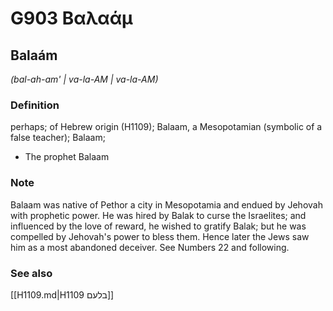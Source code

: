# G903 Βαλαάμ

## Balaám

_(bal-ah-am' | va-la-AM | va-la-AM)_

### Definition

perhaps; of Hebrew origin (H1109); Balaam, a Mesopotamian (symbolic of a false teacher); Balaam; 

- The prophet Balaam

### Note

Balaam was native of Pethor a city in Mesopotamia and endued by Jehovah with prophetic power. He was hired by Balak to curse the Israelites; and influenced by the love of reward, he wished to gratify Balak; but he was compelled by Jehovah's power to bless them. Hence later the Jews saw him as a most abandoned deceiver. See Numbers 22 and following.

### See also

[[H1109.md|H1109 בלעם]]

